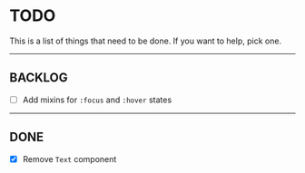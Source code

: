 # TODO

This is a list of things that need to be done. If you want to help, pick one.

---

## BACKLOG

- [ ] Add mixins for `:focus` and `:hover` states

---

## DONE

- [x] Remove `Text` component
